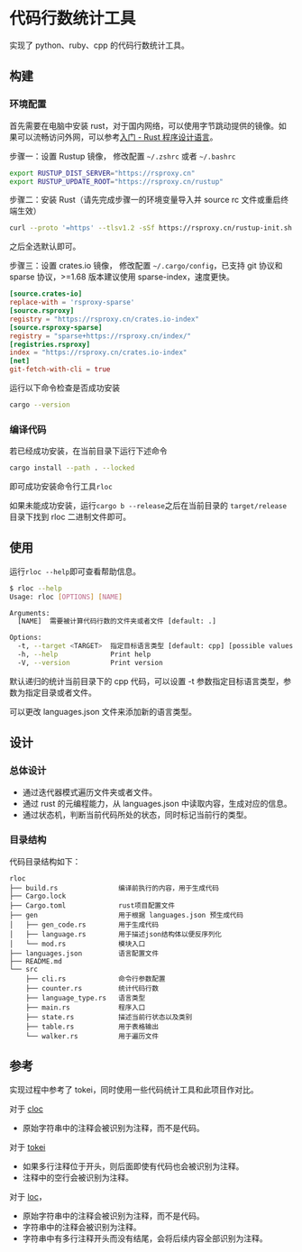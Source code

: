 # 代码行数统计工具

实现了 python、ruby、cpp 的代码行数统计工具。

## 构建

### 环境配置

首先需要在电脑中安装 rust，对于国内网络，可以使用字节跳动提供的镜像。如果可以流畅访问外网，可以参考[入门 - Rust 程序设计语言](https://www.rust-lang.org/zh-CN/learn/get-started)。

步骤一：设置 Rustup 镜像， 修改配置 `~/.zshrc` 或者 `~/.bashrc`

```bash
export RUSTUP_DIST_SERVER="https://rsproxy.cn"
export RUSTUP_UPDATE_ROOT="https://rsproxy.cn/rustup"
```

步骤二：安装 Rust（请先完成步骤一的环境变量导入并 source rc 文件或重启终端生效）

```bash
curl --proto '=https' --tlsv1.2 -sSf https://rsproxy.cn/rustup-init.sh | sh
```

之后全选默认即可。

步骤三：设置 crates.io 镜像， 修改配置 `~/.cargo/config`，已支持 git 协议和 sparse 协议，>=1.68 版本建议使用 sparse-index，速度更快。

```toml
[source.crates-io]
replace-with = 'rsproxy-sparse'
[source.rsproxy]
registry = "https://rsproxy.cn/crates.io-index"
[source.rsproxy-sparse]
registry = "sparse+https://rsproxy.cn/index/"
[registries.rsproxy]
index = "https://rsproxy.cn/crates.io-index"
[net]
git-fetch-with-cli = true
```

运行以下命令检查是否成功安装

```bash
cargo --version
```

### 编译代码

若已经成功安装，在当前目录下运行下述命令

```bash
cargo install --path . --locked
```

即可成功安装命令行工具`rloc`

如果未能成功安装，运行`cargo b --release`之后在当前目录的 `target/release` 目录下找到 rloc 二进制文件即可。

## 使用

运行`rloc --help`即可查看帮助信息。

```bash
$ rloc --help
Usage: rloc [OPTIONS] [NAME]

Arguments:
  [NAME]  需要被计算代码行数的文件夹或者文件 [default: .]

Options:
  -t, --target <TARGET>  指定目标语言类型 [default: cpp] [possible values: cpp, ruby, python]
  -h, --help             Print help
  -V, --version          Print version
```

默认递归的统计当前目录下的 cpp 代码，可以设置 -t 参数指定目标语言类型，参数为指定目录或者文件。

可以更改 languages.json 文件来添加新的语言类型。

## 设计

### 总体设计

- 通过迭代器模式遍历文件夹或者文件。
- 通过 rust 的元编程能力，从 languages.json 中读取内容，生成对应的信息。
- 通过状态机，判断当前代码所处的状态，同时标记当前行的类型。

### 目录结构

代码目录结构如下：

```
rloc
├── build.rs               编译前执行的内容，用于生成代码
├── Cargo.lock
├── Cargo.toml             rust项目配置文件
├── gen                    用于根据 languages.json 预生成代码
│   ├── gen_code.rs        用于生成代码
│   ├── language.rs        用于描述json结构体以便反序列化
│   └── mod.rs             模块入口
├── languages.json         语言配置文件
├── README.md
└── src
    ├── cli.rs             命令行参数配置
    ├── counter.rs         统计代码行数
    ├── language_type.rs   语言类型
    ├── main.rs            程序入口
    ├── state.rs           描述当前行状态以及类别
    ├── table.rs           用于表格输出
    └── walker.rs          用于遍历文件
```

## 参考

实现过程中参考了 tokei，同时使用一些代码统计工具和此项目作对比。

对于 [cloc](https://github.com/AlDanial/cloc)

- 原始字符串中的注释会被识别为注释，而不是代码。

对于 [tokei](https://github.com/XAMPPRocky/tokei)

- 如果多行注释位于开头，则后面即使有代码也会被识别为注释。
- 注释中的空行会被识别为注释。

对于 [loc](https://github.com/cgag/loc)，

- 原始字符串中的注释会被识别为注释，而不是代码。
- 字符串中的注释会被识别为注释。
- 字符串中有多行注释开头而没有结尾，会将后续内容全部识别为注释。

